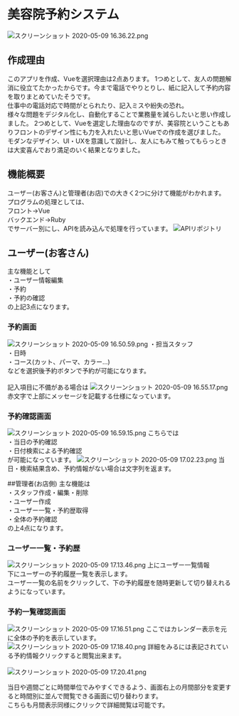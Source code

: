 # 美容院予約システム
![スクリーンショット 2020-05-09 16.36.22.png](https://qiita-image-store.s3.ap-northeast-1.amazonaws.com/0/429158/abac4073-1549-7658-310e-be57f7cd620f.png)

## 作成理由
このアプリを作成、Vueを選択理由は2点あります。
1つめとして、友人の問題解消に役立てたかったからです。今まで電話でやりとりし、紙に記入して予約内容を取りまとめていたそうです。<br>
仕事中の電話対応で時間がとられたり、記入ミスや紛失の恐れ。<br>
様々な問題をデジタル化し、自動化することで業務量を減らしたいと思い作成しました。
2つめとして、Vueを選定した理由なのですが、美容院ということもありフロントのデザイン性にも力を入れたいと思いVueでの作成を選びました。<br>
モダンなデザイン、UI・UXを意識して設計し、友人にもみて触ってもらっときは大変喜んでおり満足のいく結果となりました。<br>

## 機能概要
ユーザー(お客さん)と管理者(お店)での大きく2つに分けて機能がわかれます。<br>
プログラムの処理としては、<br>
フロント→Vue<br>
バックエンド→Ruby<br>
でサーバー別にし、APIを読み込んで処理を行っています。
![APIリポジトリ](https://github.com/gototakuma/reservation_api)


## ユーザー(お客さん)
主な機能として<br>
・ユーザー情報編集<br>
・予約<br>
・予約の確認<br>
の上記3点になります。

### 予約画面
![スクリーンショット 2020-05-09 16.50.59.png](https://qiita-image-store.s3.ap-northeast-1.amazonaws.com/0/429158/8f3cd21c-6f54-349f-f3d4-e447846c2c40.png)
・担当スタッフ<br>
・日時<br>
・コース(カット、パーマ、カラー...)<br>
などを選択後予約ボタンで予約が可能になります。<br>
<br>
記入項目に不備がある場合は
![スクリーンショット 2020-05-09 16.55.17.png](https://qiita-image-store.s3.ap-northeast-1.amazonaws.com/0/429158/5e1c7051-54c7-e1c2-9e49-2c68d310989b.png)
赤文字で上部にメッセージを記載する仕様になっています。<br>

### 予約確認画面
![スクリーンショット 2020-05-09 16.59.15.png](https://qiita-image-store.s3.ap-northeast-1.amazonaws.com/0/429158/4a881d56-8300-e750-38bd-835dadf53c26.png)
こちらでは<br>
・当日の予約確認<br>
・日付検索による予約確認<br>
が可能になっています。
![スクリーンショット 2020-05-09 17.02.23.png](https://qiita-image-store.s3.ap-northeast-1.amazonaws.com/0/429158/30d4070c-3b6f-d3e4-838c-fea338b5de64.png)
当日・検索結果含め、予約情報がない場合は文字列を返ます。

##管理者(お店側)
主な機能は<br>
・スタッフ作成・編集・削除<br>
・ユーザー作成<br>
・ユーザー一覧・予約歴取得<br>
・全体の予約確認<br>
の上4点になります。

### ユーザー一覧・予約歴
![スクリーンショット 2020-05-09 17.13.46.png](https://qiita-image-store.s3.ap-northeast-1.amazonaws.com/0/429158/a0adaf17-2ada-725c-3491-5950a75d8a00.png)
上にユーザー一覧情報<br>
下にユーザーの予約履歴一覧を表示します。<br>
ユーザー一覧の名前をクリックして、下の予約履歴を随時更新して切り替えれるようになっています。
### 予約一覧確認画面
![スクリーンショット 2020-05-09 17.16.51.png](https://qiita-image-store.s3.ap-northeast-1.amazonaws.com/0/429158/64bb9eaf-e8b4-7bdf-b0c1-e789ba815deb.png)
ここではカレンダー表示を元に全体の予約を表示しています。<br>
![スクリーンショット 2020-05-09 17.18.40.png](https://qiita-image-store.s3.ap-northeast-1.amazonaws.com/0/429158/de6b5102-a9ae-5184-546b-334afa34b25c.png)
詳細をみるには表記されている予約情報クリックすると閲覧出来ます。<br>
<br>
![スクリーンショット 2020-05-09 17.20.41.png](https://qiita-image-store.s3.ap-northeast-1.amazonaws.com/0/429158/caf2d287-80df-edcd-da0c-4c1e5f4e3ba2.png)

当日や週間ごとに時間単位でみやすくできるよう、画面右上の月間部分を変更すると時間別に並んで閲覧できる画面に切り替わります。<br>
こちらも月間表示同様にクリックで詳細閲覧は可能です。
